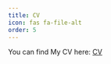```yaml
---
title: CV
icon: fas fa-file-alt	
order: 5
---
```

You can find My CV here: [CV](https://drive.google.com/file/d/1sc7SAbtaodRPiAXM4tdssOVWFS8pVpj_/view?usp=sharing)
